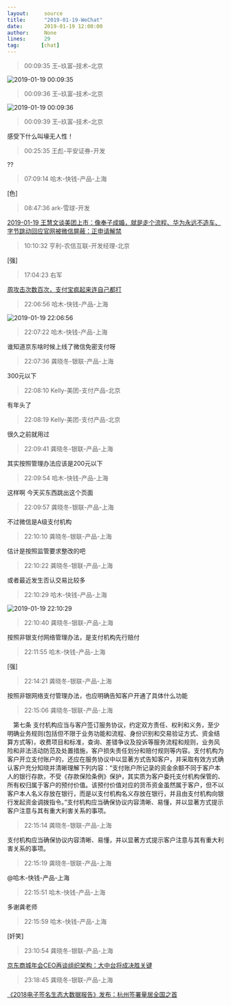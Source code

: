 ```yaml
---
layout:     source 
title:      "2019-01-19-WeChat"
date:       2019-01-19 12:00:00
author:     None
lines:      29 
tag:       [chat]
---
```

> 00:09:35  王–玖富–技术–北京  
   
![2019-01-19 00:09:35](http://static.cocolian.cn/img/20190119_000935.png) 
   
> 00:09:36  王–玖富–技术–北京  
   
![2019-01-19 00:09:36](http://static.cocolian.cn/img/20190119_000936.png) 
   
> 00:09:39  王–玖富–技术–北京  
   
感受下什么叫壕无人性！  
   
> 00:25:35  王彪-平安证券-开发  
   
??   
   
> 07:09:14  哈木-快钱-产品-上海  
   
[色]  
   
> 08:47:36  ark-雪球-开发  
   
[2019-01-19 王慧文谈美团上市：像奉子成婚，就是走个流程、华为永远不造车、字节跳动回应官网被微信屏蔽：正申请解禁
](http://mp.weixin.qq.com/s?__biz=MzU4Mzc5NTAzNQ==&amp;amp;amp;mid=2247483829&amp;amp;amp;idx=1&amp;amp;amp;sn=d1f9fb01d5ac2c8eb95df3e61d668d32&amp;amp;amp;chksm=fda2e981cad560973cb80a1d2395bb40666fc4d4a6a6dc94a485edc9cadb67176374ea4f9dba&amp;amp;amp;mpshare=1&amp;amp;amp;scene=1&amp;amp;amp;srcid=0119RuioEb5RLcknRsaro4oQ#rd)  
   
> 10:10:32  亨利-农信互联-开发经理-北京  
   
[强]  
   
> 17:04:23  右军  
   
[周攻击次数百次，支付宝疯起来连自己都打
](http://mp.weixin.qq.com/s?__biz=MzIxMzEzMjM5NQ==&amp;amp;amp;mid=2651031172&amp;amp;amp;idx=1&amp;amp;amp;sn=92027bb7a9b9678abeef370d6355a22b&amp;amp;amp;chksm=8c4c5380bb3bda96291403bb5daad45fe610496460ae63761aa278e15e8e92105c387ff302f8&amp;amp;amp;mpshare=1&amp;amp;amp;scene=1&amp;amp;amp;srcid=0119pyq4FeKMbXz67qZaZnxR#rd)  
   
> 22:06:56  哈木-快钱-产品-上海  
   
![2019-01-19 22:06:56](http://static.cocolian.cn/img/20190119_220656.png) 
   
> 22:07:22  哈木-快钱-产品-上海  
   
谁知道京东啥时候上线了微信免密支付呀  
   
> 22:07:36  龚晓冬-银联-产品-上海  
   
300元以下  
   
> 22:08:10  Kelly-美团-支付产品-北京  
   
有年头了  
   
> 22:08:19  Kelly-美团-支付产品-北京  
   
很久之前就用过  
   
> 22:09:41  龚晓冬-银联-产品-上海  
   
其实按照管理办法应该是200元以下  
   
> 22:09:54  哈木-快钱-产品-上海  
   
这样啊 今天买东西跳出这个页面  
   
> 22:09:57  龚晓冬-银联-产品-上海  
   
不过微信是A级支付机构  
   
> 22:10:10  龚晓冬-银联-产品-上海  
   
估计是按照监管要求整改的吧  
   
> 22:10:22  龚晓冬-银联-产品-上海  
   
或者最近发生否认交易比较多  
   
> 22:10:29  哈木-快钱-产品-上海  
   
![2019-01-19 22:10:29](http://static.cocolian.cn/img/20190119_221029.png) 
   
> 22:10:40  龚晓冬-银联-产品-上海  
   
按照非银支付网络管理办法，是支付机构先行赔付  
   
> 22:11:55  哈木-快钱-产品-上海  
   
[强]  
   
> 22:14:21  龚晓冬-银联-产品-上海  
   
按照非银网络支付管理办法，也应明确告知客户开通了具体什么功能  
   
> 22:15:06  龚晓冬-银联-产品-上海  
   
　第七条 支付机构应当与客户签订服务协议，约定双方责任、权利和义务，至少明确业务规则(包括但不限于业务功能和流程、身份识别和交易验证方式、资金结算方式等)，收费项目和标准，查询、差错争议及投诉等服务流程和规则，业务风险和非法活动防范及处置措施，客户损失责任划分和赔付规则等内容。支付机构为客户开立支付账户的，还应在服务协议中以显著方式告知客户，并采取有效方式确认客户充分知晓并清晰理解下列内容：“支付账户所记录的资金余额不同于客户本人的银行存款，不受《存款保险条例》保护，其实质为客户委托支付机构保管的、所有权归属于客户的预付价值。该预付价值对应的货币资金虽然属于客户，但不以客户本人名义存放在银行，而是以支付机构名义存放在银行，并且由支付机构向银行发起资金调拨指令。”支付机构应当确保协议内容清晰、易懂，并以显著方式提示客户注意与其有重大利害关系的事项。  
   
> 22:15:14  龚晓冬-银联-产品-上海  
   
支付机构应当确保协议内容清晰、易懂，并以显著方式提示客户注意与其有重大利害关系的事项。  
   
> 22:15:19  龚晓冬-银联-产品-上海  
   
@哈木-快钱-产品-上海   
   
> 22:15:51  哈木-快钱-产品-上海  
   
多谢龚老师  
   
> 22:15:59  哈木-快钱-产品-上海  
   
[奸笑]  
   
> 23:10:54  龚晓冬-银联-产品-上海  
   
[京东商城年会CEO再谈组织架构：大中台将成决胜关键
](https://c.m.163.com/news/a/E5T8S5RF00097U7R.html?spss=newsapp)  
   
> 23:18:45  龚晓冬-银联-产品-上海  
   
[《2018电子签名生态大数据报告》发布：杭州签署量居全国之首
](https://c.m.163.com/news/a/E5TT6FPV0519AKBM.html?spss=newsapp)  
   
